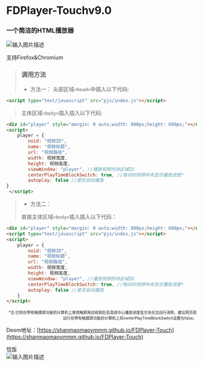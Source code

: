 # FDPlayer-Touchv9.0 
### 一个简洁的HTML播放器  
![输入图片描述](https://shanmaomaoymmm.github.io/shanmoamoaymmmProjectDeomMedia/FDPlayer-Touch/img/img02.jpg?v=1&type=image)  
  
支持Firefox&Chromium  
  
>### 调用方法
>+ 方法一：
>头部区域`<head>`中插入以下代码:  
>  
```html
<script type="text/javascript" src="pjs/index.js"></script>
```
>主体区域`<body>`插入插入以下代码:  
  
```html
<div id="player" style="margin: 0 auto;width: 800px;height: 600px;"></div>  
<script>  
	player = {  
		noid: "视频ID",  
		name: "视频标题",  
		url: "视频路径",  
		width: 视频宽度,  
		height: 视频高度,  
		viewWindow: "player", //播放视频的块区域ID  
		centerPlayTimeBlockSwitch: true, //拖动时视频中央显示播放进度*  
		autoplay: false //是否自动播放  
}  
 </script>
```
> + 方法二：  
>   
> 直接主体区域`<body>`插入插入以下代码：
   
```html
<div id="player" style="margin: 0 auto;width: 800px;height: 600px;"></div>  
<script type="text/javascript" src="pjs/index.js"></script>  
<script>  
	player = {  
		noid: "视频ID",  
		name: "视频标题",  
		url: "视频路径",  
		width: 视频宽度,  
		height: 视频高度,  
		viewWindow: "player", //播放视频的块区域ID  
		centerPlayTimeBlockSwitch: true, //拖动时视频中央显示播放进度*  
		autoplay: false //是否自动播放  
	}  
</script>
```
<p align="right">
<font size=1>
*注:已知在带有触摸屏功能的计算机上使用触屏拖动视频后会造成中心播放进度显示块无法自行消除。建议网页若运行在带有触摸屏功能的计算机上将centerPlayTimeBlockSwitch设置为false。
</font>
</p>

Deom地址：[https://shanmaomaoymmm.github.io/FDPlayer-Touch](https://shanmaomaoymmm.github.io/FDPlayer-Touch)

恰饭  
![输入图片描述](https://shanmaomaoymmm.github.io/shanmoamoaymmmProjectDeomMedia/FDPlayer-Touch/img/img09.jpg?v=1&type=image)
